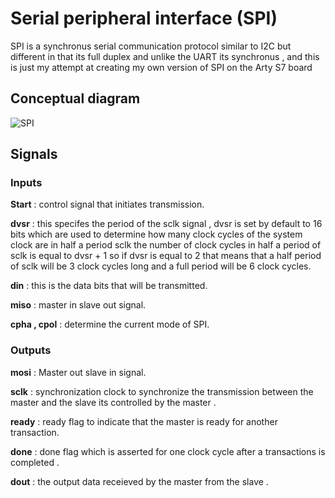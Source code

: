 # Serial peripheral interface (SPI)
SPI is a synchronus serial communication protocol similar to I2C but different in that its full duplex and unlike the UART its synchronus , and this is just my attempt at creating my own version of SPI on the Arty S7 board 
## Conceptual diagram 
![SPI](https://github.com/mahmoudyousry32/SPI/assets/123260720/4265fa6e-8c84-4b12-821a-b4f17ebdad90)
## Signals
### Inputs
**Start** : control signal that initiates transmission.

**dvsr** : this specifes the period of the sclk signal , dvsr is set by default to 16 bits which are used to determine how many clock cycles of the system clock are in half a period sclk the number of clock cycles in half a period of sclk is equal to dvsr + 1 so if dvsr is equal to 2 that means that a half period of sclk will be 3 clock cycles long and a full period will be 6 clock cycles.

**din** : this is the data bits that will be transmitted.

**miso** : master in slave out signal.

**cpha , cpol** : determine the current mode of SPI.

### Outputs
**mosi** : Master out slave in signal.

**sclk** : synchronization clock to synchronize the transmission between the master and the slave its controlled by the master .

**ready** : ready flag to indicate that the master is ready for another transaction.

**done** : done flag which is asserted for one clock cycle after a transactions is completed .

**dout** : the output data receieved by the master from the slave .


